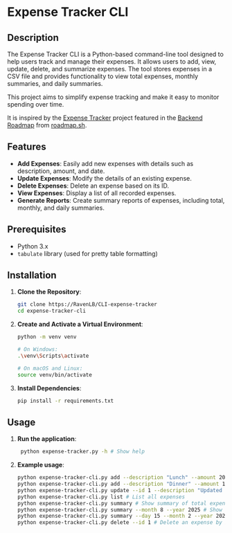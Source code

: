 # Expense Tracker CLI

## Description
The Expense Tracker CLI is a Python-based command-line tool designed to help users track and manage their expenses. It allows users to add, view, update, delete, and summarize expenses. The tool stores expenses in a CSV file and provides functionality to view total expenses, monthly summaries, and daily summaries.

This project aims to simplify expense tracking and make it easy to monitor spending over time.

It is inspired by the [Expense Tracker](https://roadmap.sh/projects/expense-tracker) project featured in the [Backend Roadmap](https://roadmap.sh/backend) from [roadmap.sh](https://roadmap.sh/).

## Features
- **Add Expenses**: Easily add new expenses with details such as description, amount, and date.
- **Update Expenses**: Modify the details of an existing expense.
- **Delete Expenses**: Delete an expense based on its ID.
- **View Expenses**: Display a list of all recorded expenses.
- **Generate Reports**: Create summary reports of expenses, including total, monthly, and daily summaries.

## Prerequisites
- Python 3.x
- `tabulate` library (used for pretty table formatting)

## Installation
1. **Clone the Repository**:
   ```sh
   git clone https://RavenLB/CLI-expense-tracker
   cd expense-tracker-cli
   
2. **Create and Activate a Virtual Environment**:
    ```sh
    python -m venv venv
    
    # On Windows:
    .\venv\Scripts\activate
    
    # On macOS and Linux:
    source venv/bin/activate

3. **Install Dependencies**:
    ```sh
   pip install -r requirements.txt
   
## Usage
1. **Run the application**:
   ```sh
    python expense-tracker.py -h # Show help
   
2. **Example usage**:
    ```sh
   python expense-tracker-cli.py add --description "Lunch" --amount 20 # Add an expense
    python expense-tracker-cli.py add --description "Dinner" --amount 10 # Add another expense
    python expense-tracker-cli.py update --id 1 --description "Updated Lunch" --amount 25 # Update an existing expense
    python expense-tracker-cli.py list # List all expenses
    python expense-tracker-cli.py summary # Show summary of total expenses
    python expense-tracker-cli.py summary --month 8 --year 2025 # Show summary of expenses for specific month
    python expense-tracker-cli.py summary --day 15 --month 2 --year 2025 # Show summary of expenses for specific day
    python expense-tracker-cli.py delete --id 1 # Delete an expense by ID
  
   